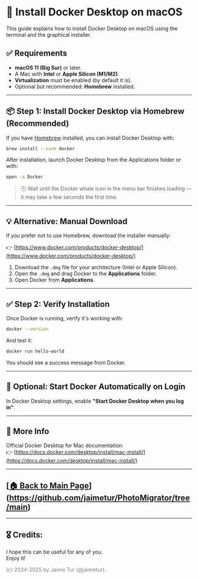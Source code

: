 # 🍎 Install Docker Desktop on macOS

This guide explains how to install Docker Desktop on macOS using the terminal and the graphical installer.

## ✅ Requirements

- **macOS 11 (Big Sur)** or later.
- A Mac with **Intel** or **Apple Silicon (M1/M2)**.
- **Virtualization** must be enabled (by default it is).
- Optional but recommended: **Homebrew** installed.

---

## 📦 Step 1: Install Docker Desktop via Homebrew (Recommended)

If you have [Homebrew](https://brew.sh) installed, you can install Docker Desktop with:

```bash
brew install --cask docker
```

After installation, launch Docker Desktop from the Applications folder or with:

```bash
open -a Docker
```

> 🕒 Wait until the Docker whale icon in the menu bar finishes loading — it may take a few seconds the first time.

---

## 💡 Alternative: Manual Download

If you prefer not to use Homebrew, download the installer manually:

👉 [https://www.docker.com/products/docker-desktop/](https://www.docker.com/products/docker-desktop/)

1. Download the `.dmg` file for your architecture (Intel or Apple Silicon).
2. Open the `.dmg` and drag Docker to the **Applications** folder.
3. Open Docker from **Applications**.

---

## ✅ Step 2: Verify Installation

Once Docker is running, verify it's working with:

```bash
docker --version
```

And test it:

```bash
docker run hello-world
```

You should see a success message from Docker.

---

## 👤 Optional: Start Docker Automatically on Login

In Docker Desktop settings, enable **"Start Docker Desktop when you log in"**.

---

## 📄 More Info

Official Docker Desktop for Mac documentation:  
👉 [https://docs.docker.com/desktop/install/mac-install/](https://docs.docker.com/desktop/install/mac-install/)

---

## [[🏠 Back to Main Page](https://github.com/jaimetur/PhotoMigrator/blob/main)](https://github.com/jaimetur/PhotoMigrator/tree/main)



---
## 🎖️ Credits:
I hope this can be useful for any of you.  
Enjoy it!

<span style="color:grey">(c) 2024-2025 by Jaime Tur (@jaimetur).</span> 